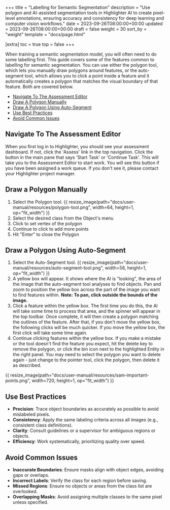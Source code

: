 +++
title = "Labelling for Semantic Segmentation"
description = "Use polygon and AI-assisted segmentation tools in Highlighter AI to create pixel-level annotations, ensuring accuracy and consistency for deep learning and computer vision workflows."
date = 2023-09-26T08:00:00+00:00
updated = 2023-09-26T08:00:00+00:00
draft = false
weight = 30
sort_by = "weight"
template = "docs/page.html"

[extra]
toc = true
top = false
+++

When training a semantic segmentation model, you will often need to do some labelling first. This guide covers some of the features common to labelling for semantic segmentation. You can use either the polygon tool, which lets you manually draw polygons around features, or the auto-segment tool, which allows you to click a point inside a feature and it automatically creates a polygon that matches the visual boundary of that feature. Both are covered below.

- <a href="#navigate-to-the-assessment-editor">Navigate To The Assessment Editor</a>
- <a href="#draw-a-polygon-manually">Draw A Polygon Manually</a>
- <a href="#draw-a-polygon-using-auto-segment">Draw A Polygon Using Auto-Segment</a>
- <a href="#use-best-practices">Use Best Practices</a>
- <a href="#avoid-common-issues">Avoid Common Issues</a>

## Navigate To The Assessment Editor

When you first log in to Highlighter, you should see your assessment dashboard. If not, click the 'Assess' link in the top navigation. Click the button in the main pane that says 'Start Task' or 'Continue Task'. This will take you to the Assessment Editor to start work. You will see this button if you have been assigned a work queue. If you don't see it, please contact your Highlighter project manager.

## Draw a Polygon Manually

1. Select the Polygon tool.
{{ resize_image(path="docs/user-manual/resources/polygon-tool.png", width=64, height=1, op="fit_width") }}
2. Select the desired class from the Object's menu
3. Click to set vertex of the polygon 
4. Continue to click to add more points 
5. Hit "Enter" to close the Polygon

## Draw a Polygon Using Auto-Segment

1. Select the Auto-Segment tool.
{{ resize_image(path="docs/user-manual/resources/auto-segment-tool.png", width=58, height=1, op="fit_width") }}
2. A yellow box will appear. It shows where the AI is "looking", the area of the image that the auto-segment tool analyses to find objects. Pan and zoom to position the yellow box across the part of the image you want to find features within. **Note: To pan, click outside the bounds of the image.**
3. Click a feature within the yellow box. The first time you do this, the AI will take some time to process that area, and the spinner will appear in the top toolbar. Once complete, it will then create a polygon matching the outlines of the feature. After that, if you don't move the yellow box, the following clicks will be much quicker. If you move the yellow box, the first click will take some time again.
4. Continue clicking features within the yellow box. If you make a mistake or the tool doesn't find the feature you expect, hit the delete key to remove the polygon, or click the bin icon next to the highlighted Entity in the right panel. You may need to select the polygon you want to delete again - just change to the pointer tool, click the polygon, then delete it as described.

{{ resize_image(path="docs/user-manual/resources/sam-important-points.png", width=720, height=1, op="fit_width") }}


## Use Best Practices
- **Precision**: Trace object boundaries as accurately as possible to avoid mislabeled pixels.
- **Consistency**: Apply the same labeling criteria across all images (e.g., consistent class definitions).
- **Clarity**: Consult guidelines or a supervisor for ambiguous regions or objects.
- **Efficiency**: Work systematically, prioritizing quality over speed.

## Avoid Common Issues
- **Inaccurate Boundaries**: Ensure masks align with object edges, avoiding gaps or overlaps.
- **Incorrect Labels**: Verify the class for each region before saving.
- **Missed Regions**: Ensure no objects or areas from the class list are overlooked.
- **Overlapping Masks**: Avoid assigning multiple classes to the same pixel unless specified.
